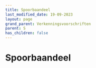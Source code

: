 ```yaml
---
title: Spoorbaandeel
last_modified_date: 19-09-2023
layout: page
grand_parent: Verkenningsvoorschriften
parent: S
has_children: false
---
```


Spoorbaandeel
=============

